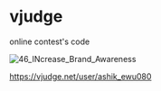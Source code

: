 # vjudge
online contest's code

![46_INcrease_Brand_Awareness](https://user-images.githubusercontent.com/37225357/75593102-6c89c900-5aae-11ea-8cda-6717daf53bbf.png)

https://vjudge.net/user/ashik_ewu080

